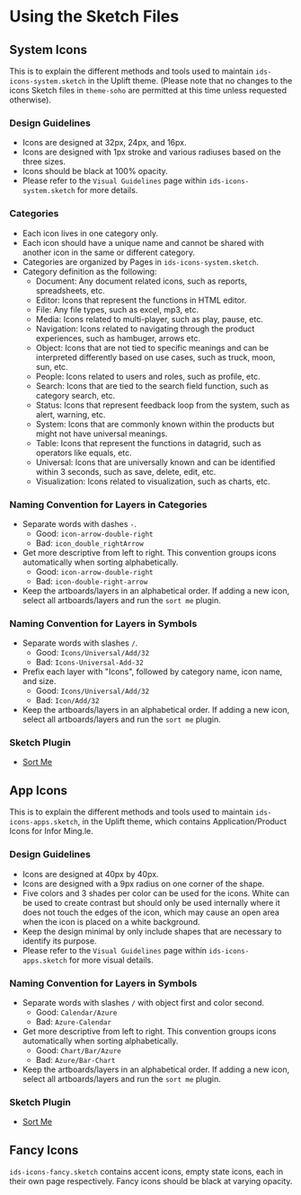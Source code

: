 # Using the Sketch Files

## System Icons

This is to explain the different methods and tools used to maintain `ids-icons-system.sketch` in the Uplift theme. (Please note that no changes to the icons Sketch files in `theme-soho` are permitted at this time unless requested otherwise).

### Design Guidelines

- Icons are designed at 32px, 24px, and 16px.
- Icons are designed with 1px stroke and various radiuses based on the three sizes.
- Icons should be black at 100% opacity.
- Please refer to the `Visual Guidelines` page within `ids-icons-system.sketch` for more details.

### Categories

- Each icon lives in one category only.
- Each icon should have a unique name and cannot be shared with another icon in the same or different category.
- Categories are organized by Pages in `ids-icons-system.sketch`.
- Category definition as the following:
    - Document: Any document related icons, such as reports, spreadsheets, etc.
    - Editor: Icons that represent the functions in HTML editor.
    - File: Any file types, such as excel, mp3, etc.
    - Media: Icons related to multi-player, such as play, pause, etc.
    - Navigation: Icons related to navigating through the product experiences, such as hambuger, arrows etc.
    - Object: Icons that are not tied to specific meanings and can be interpreted differently based on use cases, such as truck, moon, sun, etc.
    - People: Icons related to users and roles, such as profile, etc.
    - Search: Icons that are tied to the search field function, such as category search, etc.
    - Status: Icons that represent feedback loop from the system, such as alert, warning, etc.
    - System: Icons that are commonly known within the products but might not have universal meanings.
    - Table: Icons that represent the functions in datagrid, such as operators like equals, etc.
    - Universal: Icons that are universally known and can be identified within 3 seconds, such as save, delete, edit, etc.
    - Visualization: Icons related to visualization, such as charts, etc.

### Naming Convention for Layers in Categories

- Separate words with dashes `-`.
    - Good: `icon-arrow-double-right`
    - Bad: `icon_double_rightArrow`
- Get more descriptive from left to right. This convention groups icons automatically when sorting alphabetically.
    - Good: `icon-arrow-double-right`
    - Bad: `icon-double-right-arrow`
- Keep the artboards/layers in an alphabetical order. If adding a new icon, select all artboards/layers and run the `sort me` plugin.

### Naming Convention for Layers in Symbols

- Separate words with slashes `/`.
    - Good: `Icons/Universal/Add/32`
    - Bad: `Icons-Universal-Add-32`
- Prefix each layer with "Icons", followed by category name, icon name, and size.
    - Good: `Icons/Universal/Add/32`
    - Bad: `Icon/Add/32`
- Keep the artboards/layers in an alphabetical order. If adding a new icon, select all artboards/layers and run the `sort me` plugin.

### Sketch Plugin

- [Sort Me](https://github.com/romashamin/sort-me-sketch)

## App Icons

This is to explain the different methods and tools used to maintain `ids-icons-apps.sketch`, in the Uplift theme, which contains Application/Product Icons for Infor Ming.le.

### Design Guidelines

- Icons are designed at 40px by 40px.
- Icons are designed with a 9px radius on one corner of the shape.
- Five colors and 3 shades per color can be used for the icons. White can be used to create contrast but should only be used internally where it does not touch the edges of the icon, which may cause an open area when the icon is placed on a white background.
- Keep the design minimal by only include shapes that are necessary to identify its purpose.
- Please refer to the `Visual Guidelines` page within `ids-icons-apps.sketch` for more visual details.

### Naming Convention for Layers in Symbols

- Separate words with slashes `/` with object first and color second.
    - Good: `Calendar/Azure`
    - Bad: `Azure-Calendar`
- Get more descriptive from left to right. This convention groups icons automatically when sorting alphabetically.
    - Good: `Chart/Bar/Azure`
    - Bad: `Azure/Bar-Chart`
- Keep the artboards/layers in an alphabetical order. If adding a new icon, select all artboards/layers and run the `sort me` plugin.

### Sketch Plugin

- [Sort Me](https://github.com/romashamin/sort-me-sketch)

## Fancy Icons

`ids-icons-fancy.sketch` contains accent icons, empty state icons, each in their own page respectively. Fancy icons should be black at varying opacity.
